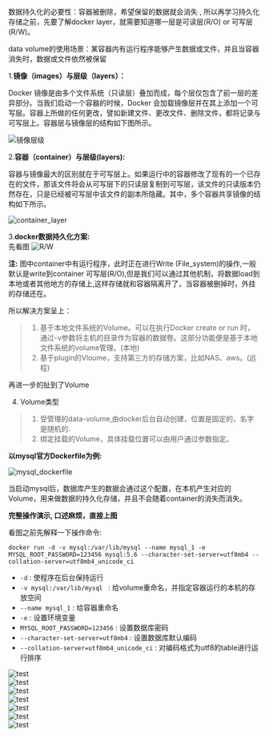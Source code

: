 数据持久化的必要性：容器被删除，希望保留的数据就会消失 , 所以再学习持久化存储之前，先要了解docker layer，就需要知道哪一层是可读层(R/O) or 可写层(R/W)。  

data volume的使用场景：某容器内有运行程序能够产生数据或文件，并且当容器消失时，数据或文件依然被保留  

1.**镜像（images）与层级（layers）：**   

Docker 镜像是由多个文件系统（只读层）叠加而成，每个层仅包含了前一层的差异部分。当我们启动一个容器的时候，Docker 会加载镜像层并在其上添加一个可写层。容器上所做的任何更改，譬如新建文件、更改文件、删除文件，都将记录与可写层上。容器层与镜像层的结构如下图所示。  

![镜像层级](https://github.com/momokanni/docker/blob/master/piture/dataSahring_1.png)  

2.**容器（container）与层级(layers):**   

容器与镜像最大的区别就在于可写层上。如果运行中的容器修改了现有的一个已存在的文件，那该文件将会从可写层下的只读层复制到可写层，该文件的只读版本仍然存在，只是已经被可写层中该文件的副本所隐藏。其中，多个容器共享镜像的结构如下所示。  

![container_layer](https://github.com/momokanni/docker/blob/master/piture/dataSahring_2.png)  

3.**docker数据持久化方案:**  
先看图
![R/W](https://github.com/momokanni/docker/blob/master/piture/dataSahring_3.png)  

**注:**  图中container中有运行程序，此时正在进行Write (File_system)的操作,一般默认是write到container 可写层(R/O),但是我们可以通过其他机制，将数据load到本地或者其他地方的存储上,这样存储就和容器隔离开了，当容器被删掉时，外挂的存储还在。  

所以解决方案呈上：  

>1. 基于本地文件系统的Volume。可以在执行Docker create or run 时，通过-v参数将主机的目录作为容器的数据卷。这部分功能便是基于本地文件系统的volume管理。(本地)  
>2. 基于plugin的Vloume，支持第三方的存储方案，比如NAS、aws。(远程)  

再进一步的扯到了Volume  

4. Volume类型  

>1. 受管理的data-volume,由docker后台自动创建，位置是固定的，名字是随机的.  
>2. 绑定挂载的Volume，具体挂载位置可以由用户通过参数指定。  

**以mysql官方Dockerfile为例:**  

![mysql_dockerfile](https://github.com/momokanni/docker/blob/master/piture/dataSahring_4.png)  

当启动mysql后，数据库产生的数据会通过这个配置，在本机产生对应的Volume，用来做数据的持久化存储，并且不会随着container的消失而消失。  

**完整操作演示, 口述麻烦，直接上图**  

看图之前先解释一下操作命令:  

`docker run -d -v mysql:/var/lib/mysql --name mysql_1 -e MYSQL_ROOT_PASSWORD=123456 mysql:5.6 --character-set-server=utf8mb4 --collation-server=utf8mb4_unicode_ci`  

* `-d` : 使程序在后台保持运行  
* `-v mysql:/var/lib/mysql ` : 给volume重命名，并指定容器运行的本机的存放空间  
* `--name mysql_1` : 给容器重命名  
* `-e` : 设置环境变量  
* `MYSQL_ROOT_PASSWORD=123456` : 设置数据库密码  
* `--character-set-server=utf8mb4` : 设置数据库默认编码  
* `--collation-server=utf8mb4_unicode_ci` : 对编码格式为utf8的table进行运行排序  

![test](https://github.com/momokanni/docker/blob/master/piture/dataSahring_5.png)   
![test](https://github.com/momokanni/docker/blob/master/piture/dataSahring_6.png)  
![test](https://github.com/momokanni/docker/blob/master/piture/dataSahring_7.png)  
![test](https://github.com/momokanni/docker/blob/master/piture/dataSahring_8.png)  
![test](https://github.com/momokanni/docker/blob/master/piture/dataSahring_9.png)  
![test](https://github.com/momokanni/docker/blob/master/piture/dataSahring_10.png)  
![test](https://github.com/momokanni/docker/blob/master/piture/dataSahring_11.png)  










